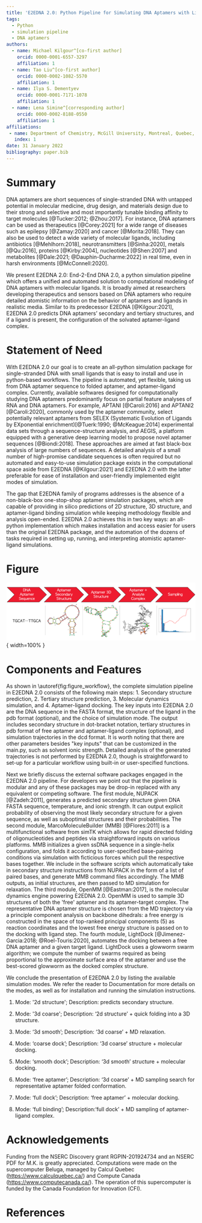 ```yaml
---
title: 'E2EDNA 2.0: Python Pipeline for Simulating DNA Aptamers with Ligands'
tags:
  - Python
  - simulation pipeline
  - DNA aptamers
authors:
  - name: Michael Kilgour^[co-first author]
    orcid: 0000-0001-6557-3297
    affiliation: 1
  - name: Tao Liu^[co-first author]
    orcid: 0000-0002-1082-5570
    affiliation: 1
  - name: Ilya S. Dementyev
    orcid: 0000-0001-7171-1078
    affiliation: 1
  - name: Lena Simine^[corresponding author]
    orcid: 0000-0002-8188-0550
    affiliation: 1
affiliations:
 - name: Department of Chemistry, McGill University, Montreal, Quebec, Canada
   index: 1
date: 31 January 2022
bibliography: paper.bib
---
```


# Summary

DNA aptamers are short sequences of single-stranded DNA with untapped potential in molecular medicine, drug design, and materials design due to their strong and selective and most importantly tunable binding affinity to target molecules [@Tucker:2012; @Zhou:2017]. For instance, DNA aptamers can be used as therapeutics [@Corey:2021] for a wide range of diseases such as epilepsy [@Zamay:2020] and cancer [@Morita:2018]. They can also be used to detect a wide variety of molecular ligands, including antibiotics [@Mehlhorn:2018], neurotransmitters [@Sinha:2020], metals [@Qu:2016], proteins [@Kirby:2004], nucleotides [@Shen:2007] and metabolites [@Dale:2021; @Dauphin-Ducharme:2022] in real time, even in harsh environments [@McConnell:2020].

We present E2EDNA 2.0: End-2-End DNA 2.0, a python simulation pipeline which offers a unified and automated solution to computational modeling of DNA aptamers with molecular ligands. It is broadly aimed at researchers developing therapeutics and sensors based on DNA aptamers who require detailed atomistic information on the behavior of aptamers and ligands in realistic media. Similar to its predecessor E2EDNA [@Kilgour:2021], E2EDNA 2.0 predicts DNA aptamers’ secondary and tertiary structures, and if a ligand is present,  the configuration of the solvated aptamer-ligand complex. 

# Statement of Need

With E2EDNA 2.0 our goal is to create an all-python simulation package for single-stranded DNA with small ligands that is easy to install and use in python-based workflows. The pipeline is automated, yet flexible, taking us from DNA aptamer sequence to folded aptamer, and aptamer-ligand complex. Currently, available softwares designed for computationally studying DNA aptamers predominantly focus on partial feature analyses of RNA and DNA aptamers. For example, APTANI [@Caroli:2016] and APTANI2 [@Caroli:2020], commonly used by the aptamer community, select potentially relevant aptamers from SELEX (Systematic Evolution of Ligands by EXponential enrichment)[@Tuerk:1990; @McKeague:2014] experimental data sets through a sequence-structure analysis, and AEGIS, a platform equipped with a generative deep learning model to propose novel aptamer sequences [@Biondi:2018]. These approaches are aimed at fast black-box analysis of large numbers of sequences. A detailed analysis of a small number of high-promise candidate sequences is often required but no automated and easy-to-use simulation package exists in the computational space aside from E2EDNA [@Kilgour:2021] and E2EDNA 2.0 with the latter preferable for ease of installation and user-friendly implemented eight modes of simulation.

The gap that E2EDNA family of programs addresses is the absence of a non-black-box one-stop-shop aptamer simulation packages, which are capable of providing in silico predictions of 2D structure, 3D structure, and aptamer-ligand binding simulation while keeping methodology flexible and analysis open-ended. E2EDNA 2.0 achieves this in two key ways: an all-python implementation which makes installation and access easier for users than the original E2EDNA package, and the automation of the dozens of tasks required in setting up, running, and interpreting atomistic aptamer-ligand simulations.

# Figure

![Schematic workflow of E2EDNA 2.0 pipeline.\label{fig:figure_workflow}](figure_workflow.png){ width=100% }


# Components and Features

As shown in \autoref{fig:figure_workflow}, the complete simulation pipeline in E2EDNA 2.0 consists of the following main steps: 1. Secondary structure prediction, 2. Tertiary structure prediction, 3. Molecular dynamics simulation, and 4. Aptamer-ligand docking. The key inputs into E2EDNA 2.0 are the DNA sequence in the FASTA format, the structure of the ligand in the pdb format (optional), and the choice of simulation mode. The output includes secondary structure in dot-bracket notation, tertiary structures in pdb format of free aptamer and aptamer-ligand complex (optional), and simulation trajectories in the dcd format. It is worth noting that there are other parameters besides "key inputs" that can be customized in the main.py, such as solvent ionic strength. Detailed analysis of the generated trajectories is not performed by E2EDNA 2.0, though is straightforward to set-up for a particular workflow using built-in or user-specified functions.

Next we briefly discuss the external software packages engaged in the E2EDNA 2.0 pipeline. For developers we point out that the pipeline is modular and any of these packages may be drop-in replaced with any equivalent or competing software. The first module, NUPACK [@Zadeh:2011], generates a predicted secondary structure given DNA FASTA sequence, temperature, and ionic strength. It can output explicit probability of observing the most likely secondary structure for a given sequence, as well as suboptimal structures and their probabilities. The second module, MarcoMoleculeBuilder (MMB) [@Flores:2011] is a multifunctional software from simTK which allows for rapid directed folding of oligonucleotides and peptides via straightforward inputs on various platforms. MMB initializes a given ssDNA sequence in a single-helix configuration, and folds it according to user-specified base-pairing conditions via simulation with ficticious forces which pull the respective bases together. We include in the software scripts which automatically take in secondary structure instructions from NUPACK in the form of a list of paired bases, and generate MMB command files accordingly. The MMB outputs, as initial structures, are then passed to MD simulation for relaxation. The third module, OpenMM [@Eastman:2017], is the molecular dynamics engine powering E2EDNA 2.0. OpenMM is used to sample 3D structures of both the 'free' aptamer and its aptamer-target complex. The representative DNA aptamer structure is chosen from the MD trajectory via a principle component analysis on backbone dihedrals: a free energy is constructed in the space of top-ranked principal components (5) as reaction coordinates and the lowest free energy structure is passed on to the docking with ligand step. The fourth module, LightDock [@Jimenez-Garcia:2018; @Roel-Touris:2020], automates the docking between a free DNA aptamer and a given target ligand. LightDock uses a glowworm swarm algorithm; we compute the number of swarms required as being proportional to the approximate surface area of the aptamer and use the best-scored glowworm as the docked complex structure.

We conclude the presentation of E2EDNA 2.0 by listing the available simulation modes. We refer the reader to Documentation for more details on the modes, as well as for installation and running the simulation instructions.

1. Mode: '2d structure'; Description: predicts secondary structure.

2. Mode: '3d coarse';    Description: ‘2d structure’ + quick folding into a 3D structure.

3. Mode: ‘3d smooth’;    Description: ‘3d coarse’ + MD relaxation.

4. Mode: ‘coarse dock’;  Description: ‘3d coarse’ structure  + molecular docking.

5. Mode: ‘smooth dock’;  Description: ‘3d smooth’ structure + molecular docking.

6. Mode: ‘free aptamer’; Description: ‘3d coarse’ + MD sampling search for representative aptamer folded conformation.

7. Mode: ‘full dock’;    Description: ‘free aptamer’ + molecular docking.

8. Mode: ‘full binding’; Description:‘full dock’ + MD sampling of aptamer-ligand complex.

# Acknowledgements

Funding from the NSERC Discovery grant RGPIN-201924734 and an NSERC PDF for M.K. is greatly appreciated. Computations were made on the supercomputer Beluga, managed by Calcul Quebec (https://www.calculquebec.ca/) and Compute Canada (https://www.computecanada.ca/). The operation of this supercomputer is funded by the Canada Foundation for Innovation (CFI).

# References
